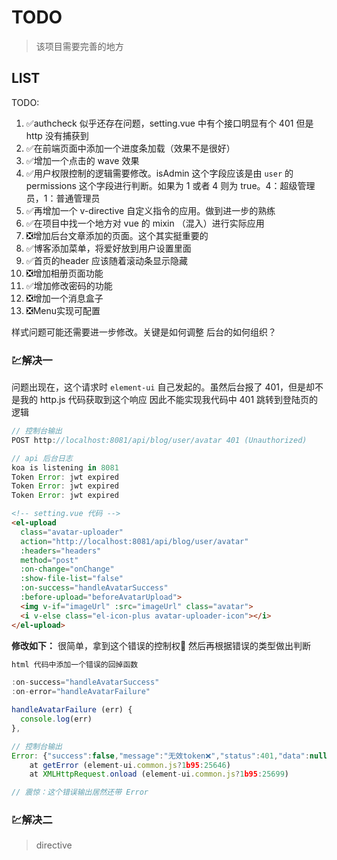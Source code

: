 # TODO

> 该项目需要完善的地方

## LIST

TODO:

1. ✅authcheck 似乎还存在问题，setting.vue 中有个接口明显有个 401 但是 http 没有捕获到
2. ✅在前端页面中添加一个进度条加载（效果不是很好）
3. ✅增加一个点击的 wave 效果
4. ✅用户权限控制的逻辑需要修改。isAdmin 这个字段应该是由 `user` 的 permissions 这个字段进行判断。如果为 1 或者 4 则为 true。4：超级管理员，1：普通管理员
5. ✅再增加一个 v-directive 自定义指令的应用。做到进一步的熟练
6. ✅在项目中找一个地方对 vue 的 mixin （混入）进行实际应用
7. ❎增加后台文章添加的页面。这个其实挺重要的
8. ✅博客添加菜单，将爱好放到用户设置里面
9. ✅首页的header 应该随着滚动条显示隐藏
10. ❎增加相册页面功能
11. ✅增加修改密码的功能
12. ❎增加一个消息盒子
13. ❎Menu实现可配置

样式问题可能还需要进一步修改。关键是如何调整
后台的如何组织？
 

### 💹解决一

问题出现在，这个请求时  `element-ui` 自己发起的。虽然后台报了 401，但是却不是我的 http.js 代码获取到这个响应
因此不能实现我代码中 401 跳转到登陆页的逻辑

```js
// 控制台输出
POST http://localhost:8081/api/blog/user/avatar 401 (Unauthorized)
```

```js
// api 后台日志
koa is listening in 8081
Token Error: jwt expired
Token Error: jwt expired
Token Error: jwt expired
```

```html
<!-- setting.vue 代码 -->
<el-upload
  class="avatar-uploader"
  action="http://localhost:8081/api/blog/user/avatar"
  :headers="headers"
  method="post"
  :on-change="onChange"
  :show-file-list="false"
  :on-success="handleAvatarSuccess"
  :before-upload="beforeAvatarUpload">
  <img v-if="imageUrl" :src="imageUrl" class="avatar">
  <i v-else class="el-icon-plus avatar-uploader-icon"></i>
</el-upload>
```

**修改如下：**
很简单，拿到这个错误的控制权🔨
然后再根据错误的类型做出判断

```js
html 代码中添加一个错误的回掉函数

:on-success="handleAvatarSuccess"
:on-error="handleAvatarFailure"

handleAvatarFailure (err) {
  console.log(err)
},

// 控制台输出
Error: {"success":false,"message":"无效token❌","status":401,"data":null}
    at getError (element-ui.common.js?1b95:25646)
    at XMLHttpRequest.onload (element-ui.common.js?1b95:25699)

// 震惊：这个错误输出居然还带 Error
```

### 💹解决二

> directive

